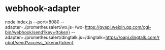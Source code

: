 # webhook-adapter

node index.js --port=8080 --adapter=./prometheusalert/wx.js=/wx=https://qyapi.weixin.qq.com/cgi-bin/webhook/send?key={token} --adapter=./prometheusalert/dingtalk.js=/dingtalk=https://oapi.dingtalk.com/robot/send?access_token={token}
